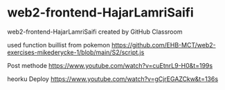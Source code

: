 # web2-frontend-HajarLamriSaifi
web2-frontend-HajarLamriSaifi created by GitHub Classroom

used function buillist from pokemon 
https://github.com/EHB-MCT/web2-exercises-mikederycke-1/blob/main/S2/script.js


Post methode 
https://www.youtube.com/watch?v=cuEtnrL9-H0&t=199s

heorku Deploy
https://www.youtube.com/watch?v=gCjrEGAZCkw&t=136s

